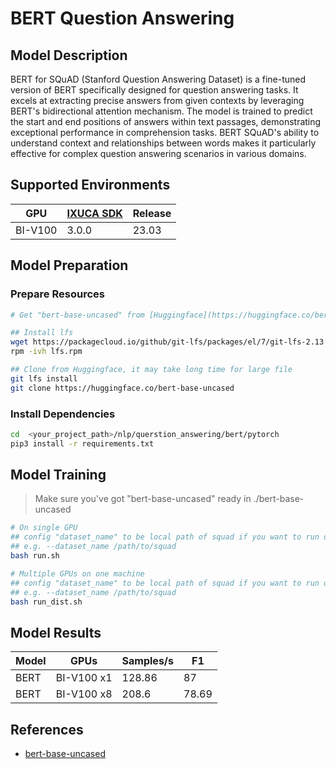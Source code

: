 # BERT Question Answering

## Model Description

BERT for SQuAD (Stanford Question Answering Dataset) is a fine-tuned version of BERT specifically designed for question
answering tasks. It excels at extracting precise answers from given contexts by leveraging BERT's bidirectional
attention mechanism. The model is trained to predict the start and end positions of answers within text passages,
demonstrating exceptional performance in comprehension tasks. BERT SQuAD's ability to understand context and
relationships between words makes it particularly effective for complex question answering scenarios in various domains.

## Supported Environments

| GPU    | [IXUCA SDK](https://gitee.com/deep-spark/deepspark#%E5%A4%A9%E6%95%B0%E6%99%BA%E7%AE%97%E8%BD%AF%E4%BB%B6%E6%A0%88-ixuca) | Release |
|--------|-----------|---------|
| BI-V100 | 3.0.0     |  23.03  |

## Model Preparation

### Prepare Resources

```bash
# Get "bert-base-uncased" from [Huggingface](https://huggingface.co/bert-base-uncased)

## Install lfs
wget https://packagecloud.io/github/git-lfs/packages/el/7/git-lfs-2.13.2-1.el7.x86_64.rpm/download -O lfs.rpm
rpm -ivh lfs.rpm

## Clone from Huggingface, it may take long time for large file
git lfs install
git clone https://huggingface.co/bert-base-uncased
```

### Install Dependencies

```bash
cd  <your_project_path>/nlp/querstion_answering/bert/pytorch
pip3 install -r requirements.txt
```

## Model Training

> Make sure you've got "bert-base-uncased" ready in ./bert-base-uncased

```bash
# On single GPU
## config "dataset_name" to be local path of squad if you want to run off-line
## e.g. --dataset_name /path/to/squad
bash run.sh

# Multiple GPUs on one machine
## config "dataset_name" to be local path of squad if you want to run off-line
## e.g. --dataset_name /path/to/squad
bash run_dist.sh
```

## Model Results

| Model | GPUs       | Samples/s | F1    |
|-------|------------|-----------|-------|
| BERT  | BI-V100 x1 | 128.86    | 87    |
| BERT  | BI-V100 x8 | 208.6     | 78.69 |

## References

- [bert-base-uncased](https://huggingface.co/bert-base-uncased)
